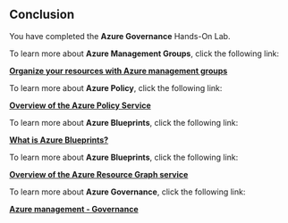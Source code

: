 ﻿## Conclusion

You have completed the **Azure Governance** Hands-On Lab.

To learn more about **Azure Management Groups**, click the following link:

**[Organize your resources with Azure management groups](https://docs.microsoft.com/en-us/azure/governance/management-groups/)**

To learn more about **Azure Policy**, click the following link:

**[Overview of the Azure Policy Service](https://docs.microsoft.com/en-us/azure/governance/policy/overview)**

To learn more about **Azure Blueprints**, click the following link:

**[What is Azure Blueprints?](https://docs.microsoft.com/en-us/azure/governance/blueprints/overview)**

To learn more about **Azure Blueprints**, click the following link:

**[Overview of the Azure Resource Graph service](https://docs.microsoft.com/en-us/azure/governance/resource-graph/overview)**

To learn more about **Azure Governance**, click the following link:

**[Azure management - Governance](https://docs.microsoft.com/en-us/azure/governance/)**